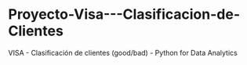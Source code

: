 # Proyecto-Visa---Clasificacion-de-Clientes
VISA - Clasificación de clientes (good/bad) - Python for Data Analytics
